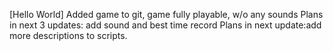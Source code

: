 [Hello World]
Added game to git, game fully playable, w/o any sounds
Plans in next 3 updates: add sound and best time record
Plans in next update:add more descriptions to scripts.
